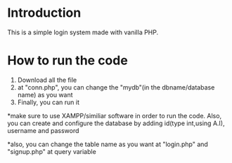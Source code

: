 # Introduction
This is a simple login system made with vanilla PHP.


# How to run the code
1. Download all the file
2. at "conn.php", you can change the "mydb"(in the dbname/database name) as you want
3. Finally, you can run it

*make sure to use XAMPP/similiar software in order to run the code. Also, you can create and configure the database by adding id(type int,using A.I), username and password

*also, you can change the table name as you want at "login.php" and "signup.php" at query variable
